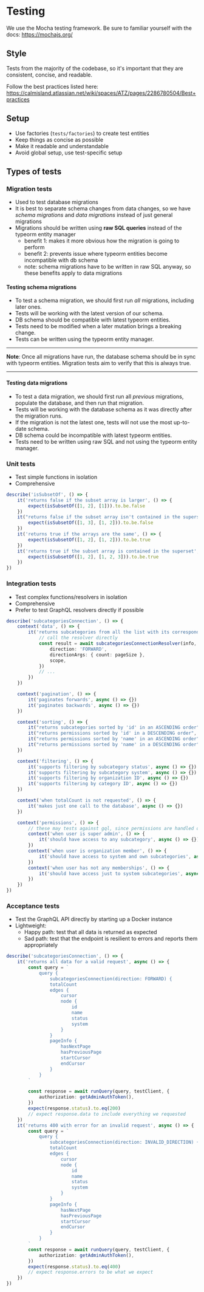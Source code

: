 # Testing

We use the Mocha testing framework. Be sure to familiar yourself with the docs: https://mochajs.org/

## Style

Tests from the majority of the codebase, so it's important that they are consistent, concise, and readable. 

Follow the best practices listed here: https://calmisland.atlassian.net/wiki/spaces/ATZ/pages/2286780504/Best+practices

## Setup

- Use factories (`tests/factories`) to create test entities
- Keep things as concise as possible
- Make it readable and understandable
- Avoid global setup, use test-specific setup

## Types of tests

### Migration tests

- Used to test database migrations
- It is best to separate schema changes from data changes, so we have *schema migrations* and *data migrations* instead of just general migrations
- Migrations should be written using **raw SQL queries** instead of the typeorm entity manager
  - benefit 1: makes it more obvious how the migration is going to perform
  - benefit 2: prevents issue where typeorm entities become incompatible with db schema
  - note: schema migrations have to be written in raw SQL anyway, so these benefits apply to data migrations

#### **Testing schema migrations**

* To test a schema migration, we should first run _all_ migrations, including later ones.
* Tests will be working with the latest version of our schema.
* DB schema should be compatible with latest typeorm entities.
* Tests need to be modified when a later mutation brings a breaking change.
* Tests can be written using the typeorm entity manager.

---
**Note**: Once all migrations have run, the database schema should be in sync with typeorm entities. Migration tests aim to verify that this is always true.

---

#### **Testing data migrations**

* To test a data migration, we should first run all _previous_ migrations, populate the database, and then run that migration.
* Tests will be working with the database schema as it was directly after the migration runs.
* If the migration is not the latest one, tests will not use the most up-to-date schema.
* DB schema could be incompatible with latest typeorm entities.
* Tests need to be written using raw SQL and not using the typeorm entity manager.

### Unit tests

- Test simple functions in isolation
- Comprehensive

```ts
describe('isSubsetOf', () => {
    it('returns false if the subset array is larger', () => {
        expect(isSubsetOf([1, 2], [1])).to.be.false
    })
    it("returns false if the subset array isn't contained in the superset", () => {
        expect(isSubsetOf([1, 3], [1, 2])).to.be.false
    })
    it('returns true if the arrays are the same', () => {
        expect(isSubsetOf([1, 2], [1, 2])).to.be.true
    })
    it('returns true if the subset array is contained in the superset', () => {
        expect(isSubsetOf([1, 2], [1, 2, 3])).to.be.true
    })
})
```

### Integration tests

- Test complex functions/resolvers in isolation
- Comprehensive
- Prefer to test GraphQL resolvers directly if possible

```ts
describe('subcategoriesConnection', () => {
    context('data', () => {
        it('returns subcategories from all the list with its corresponding data', async () => {
            // call the resolver directly
            const result = await subcategoriesConnectionResolver(info, ctx, {
                direction: 'FORWARD',
                directionArgs: { count: pageSize },
                scope,
            })
            // ...
        })
    })

    context('pagination', () => {
        it('paginates forwards', async () => {})
        it('paginates backwards', async () => {})
    })

    context('sorting', () => {
        it("returns subcategories sorted by 'id' in an ASCENDING order", async () => {})
        it("returns permissions sorted by 'id' in a DESCENDING order", async () => {})
        it("returns permissions sorted by 'name' in an ASCENDING order", async () => {})
        it("returns permissions sorted by 'name' in a DESCENDING order", async () => {})
    })

    context('filtering', () => {
        it('supports filtering by subcategory status', async () => {})
        it('supports filtering by subcategory system', async () => {})
        it('supports filtering by organization ID', async () => {})
        it('supports filtering by category ID', async () => {})
    })

    context('when totalCount is not requested', () => {
        it('makes just one call to the database', async () => {})
    })

    context('permissions', () => {
        // these may tests against gql, since permissions are handled outside of the scope of the resolver function
        context('when user is super admin', () => {
            it('should have access to any subcategory', async () => {})
        })
        context('when user is organization member', () => {
            it('should have access to system and own subcategories', async () => {})
        })
        context('when user has not any memberships', () => {
            it('should have access just to system subcategories', async () => {})
        })
    })
})
```

### Acceptance tests

- Test the GraphQL API directly by starting up a Docker instance
- Lightweight:
  - Happy path: test that all data is returned as expected
  - Sad path: test that the endpoint is resilient to errors and reports them appropriately

```ts
describe('subcategoriesConnection', () => {
    it('returns all data for a valid request', async () => {
        const query = `
            query {
                subcategoriesConnection(direction: FORWARD) {
                totalCount
                edges {
                    cursor
                    node {
                        id
                        name
                        status
                        system
                    }
                }
                pageInfo {
                    hasNextPage
                    hasPreviousPage
                    startCursor
                    endCursor
                }
            }
        `

        const response = await runQuery(query, testClient, {
            authorization: getAdminAuthToken(),
        })
        expect(response.status).to.eq(200)
        // expect response.data to include everything we requested
    })
    it('returns 400 with error for an invalid request', async () => {
        const query = `
            query {
                subcategoriesConnection(direction: INVALID_DIRECTION) {
                totalCount
                edges {
                    cursor
                    node {
                        id
                        name
                        status
                        system
                    }
                }
                pageInfo {
                    hasNextPage
                    hasPreviousPage
                    startCursor
                    endCursor
                }
            }
        `
        const response = await runQuery(query, testClient, {
            authorization: getAdminAuthToken(),
        })
        expect(response.status).to.eq(400)
        // expect response.errors to be what we expect
    })
})
```
